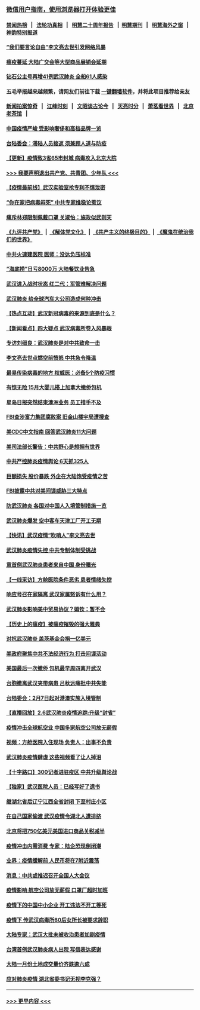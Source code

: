 ### [微信用户指南，使用浏览器打开体验更佳](https://github.com/gfw-breaker/banned-news1/blob/master/indexes/wechat-guide.md?t=0)
#### [禁闻热榜](热点新闻.md?t=0)  &nbsp;&nbsp;|&nbsp;&nbsp; [法轮功真相](https://github.com/gfw-breaker/truth/blob/master/README.md?t=0) &nbsp;&nbsp;|&nbsp;&nbsp; [明慧二十周年报告](https://github.com/gfw-breaker/mh-reports/blob/master/README.md?t=0) &nbsp;&nbsp;|&nbsp;&nbsp;[明慧期刊](https://github.com/gfw-breaker/mh-qikan) &nbsp;&nbsp;|&nbsp;&nbsp; [明慧海外之窗](https://github.com/gfw-breaker/mh-news/blob/master/README.md?t=0) &nbsp;&nbsp;|&nbsp;&nbsp; [神韵特别报道](https://github.com/gfw-breaker/mh-news/blob/master/shenyun.md?t=0)
#### [“我们要言论自由”李文亮去世引发网络风暴](../pages/nsc413/n11850484.md?t=02071233) 
#### [瘟疫蔓延 大陆广交会等大型商品展销会延期](../pages/nsc413/n11850521.md?t=02071233) 
#### [钻石公主号再增41例武汉肺炎 全船61人感染](../pages/nsc413/n11850401.md?t=02071233) 
#### 五毛举报越来越频繁，请网友们前往下载 [一键翻墙软件](https://github.com/gfw-breaker/ssr-accounts)，并将此项目推荐给亲友
#### [新闻拍案惊奇](https://github.com/gfw-breaker/banned-news1/blob/master/pages/link4.md) &nbsp;&nbsp;|&nbsp;&nbsp; [江峰时刻](https://github.com/gfw-breaker/banned-news1/blob/master/pages/link4.md) &nbsp;&nbsp;|&nbsp;&nbsp; [文昭谈古论今](https://github.com/gfw-breaker/banned-news1/blob/master/pages/link4.md) &nbsp;&nbsp;|&nbsp;&nbsp; [天亮时分](https://github.com/gfw-breaker/banned-news1/blob/master/pages/link4.md) &nbsp;&nbsp;|&nbsp;&nbsp; [萧茗看世界](https://github.com/gfw-breaker/banned-news1/blob/master/pages/link4.md) &nbsp;&nbsp;|&nbsp;&nbsp; [北京老茶馆](https://github.com/gfw-breaker/banned-news1/blob/master/pages/link4.md) &nbsp;&nbsp;|&nbsp;&nbsp; 
#### [中国疫情严峻 受影响奢侈和高档品牌一览](../pages/nsc413/n11850319.md?t=02071233) 
#### [台陆委会：滞陆人员接返 须兼顾人道与防疫](../pages/nsc413/n11850414.md?t=02071233) 
#### [【更新】疫情致3省65市封城 病毒攻入北京大院](../pages/nsc413/n11801312.md?t=02071233) 
#### [>>> 我要声明退出共产党、共青团、少年队 <<<](https://github.com/begood0513/goodnews/blob/master/quit/letter.md) 
#### [【疫情最前线】武汉实验室抢专利不慎泄密](../pages/nsc413/n11850310.md?t=02071233) 
#### [“你在家把病毒闷死” 中共专家维稳论惹议](../pages/nsc413/n11850048.md?t=02071233) 
#### [痛斥林郑限制佩戴口罩 关淑怡：施政似武则天](../pages/nsc413/n11849645.md?t=02071233) 
#### [《九评共产党》](https://github.com/begood0513/9ping.md/blob/master/README.md) &nbsp;|&nbsp; [《解体党文化》](../../../../jtdwh.md/blob/master/README.md)  &nbsp;|&nbsp; [《共产主义的终极目的》](../../../../gczydzjmd.md/blob/master/README.md) &nbsp;|&nbsp; [《魔鬼在统治我们的世界》](../../../../mgztzwmdsj.md/blob/master/README.md) 
#### [中共火速建医院 医师：没达负压标准](../pages/nsc413/n11848938.md?t=02071233) 
#### [“海底捞”日亏8000万 大陆餐饮业告急](../pages/nsc413/n11850010.md?t=02071233) 
#### [武汉进入战时状态 红二代：军管难解决问题](../pages/nsc413/n11849976.md?t=02071233) 
#### [武汉肺炎 给全球汽车大公司造成何种冲击](../pages/nsc413/n11850056.md?t=02071233) 
#### [【热点互动】武汉新冠病毒的来源到底是什么？](../pages/nsc413/n11849749.md?t=02071233) 
#### [【新闻看点】四大疑点 武汉病毒所卷入风暴眼](../pages/nsc413/n11849608.md?t=02071233) 
#### [专访刘细良：武汉肺炎是对中共致命一击](../pages/nsc413/n11849934.md?t=02071233) 
#### [李文亮去世点燃空前愤怒 中共急令降温](../pages/nsc413/n11849864.md?t=02071233) 
#### [最易传染病毒的地方 权威医：必备5个防疫习惯](../pages/nsc413/n11849662.md?t=02071233) 
#### [有惊无险 15月大婴儿搭上加拿大撤侨包机](../pages/nsc413/n11849698.md?t=02071233) 
#### [星岛日报突然结束澳洲业务 员工措手不及](../pages/nsc413/n11849722.md?t=02071233) 
#### [FBI查涉富力集团腐败案 旧金山楼宇局遭搜查](../pages/nsc413/n11848419.md?t=02071233) 
#### [美CDC中文指南 回答武汉肺炎11大问题](../pages/nsc413/n11849703.md?t=02071233) 
#### [美司法部长警告：中共野心是想拥有世界](../pages/nsc413/n11849769.md?t=02071233) 
#### [中共严控肺炎疫情舆论 6天抓325人](../pages/nsc413/n11849529.md?t=02071233) 
#### [巨额损失 股价暴跌 外企在大陆饱受疫情之苦](../pages/nsc413/n11849651.md?t=02071233) 
#### [FBI披露中共对美间谍威胁三大特点](../pages/nsc413/n11849700.md?t=02071233) 
#### [防武汉肺炎 各国对中国人入境管制措施一览](../pages/nsc413/n11838726.md?t=02071233) 
#### [武汉肺炎爆发 空中客车天津工厂开工无期](../pages/nsc413/n11849634.md?t=02071233) 
#### [【快讯】武汉疫情“吹哨人”李文亮去世](../pages/nsc413/n11849459.md?t=02071233) 
#### [武汉肺炎疫情失控 中共专制体制受挑战](../pages/nsc413/n11849457.md?t=02071233) 
#### [意首例武汉肺炎患者来自中国 身份曝光](../pages/nsc413/n11849454.md?t=02071233) 
#### [【一线采访】方舱医院条件恶劣 患者情绪失控](../pages/nsc413/n11848910.md?t=02071233) 
#### [响应号召在家隔离 武汉家属怒诉有什么用？](../pages/nsc413/n11849412.md?t=02071233) 
#### [武汉肺炎影响美中贸易协议？姆钦：暂不会](../pages/nsc413/n11849497.md?t=02071233) 
#### [【历史上的瘟疫】被瘟疫摧毁的强大雅典](../pages/nsc413/n11849036.md?t=02071233) 
#### [对抗武汉肺炎 盖茨基金会捐一亿美元](../pages/nsc413/n11848953.md?t=02071233) 
#### [美政府聚焦中共不法经济行为 打击间谍活动](../pages/nsc413/n11849322.md?t=02071233) 
#### [美国最后一次撤侨 包机最早周四离开武汉](../pages/nsc413/n11849395.md?t=02071233) 
#### [台胞撤离武汉夹带病患 吕秋远痛批中共失能](../pages/nsc413/n11849153.md?t=02071233) 
#### [台陆委会：2月7日起对港澳实施入境管制](../pages/nsc413/n11848681.md?t=02071233) 
#### [【直播回放】2.6武汉肺炎疫情追踪:升级“封省”](../pages/nsc413/n11848948.md?t=02071233) 
#### [疫情冲击全球航空业 中国多家航空公司放无薪假](../pages/nsc413/n11849188.md?t=02071233) 
#### [视频：方舱医院入住现场 负责人：出事不负责](../pages/nsc413/n11845312.md?t=02071233) 
#### [武汉肺炎疫情肆虐 这些视频看了让人掉泪](../pages/nsc413/n11848904.md?t=02071233) 
#### [【十字路口】300记者进驻疫区 中共升级舆论战](../pages/nsc413/n11847578.md?t=02071233) 
#### [【独家】武汉医院人员：已经写好了遗书](../pages/nsc413/n11848942.md?t=02071233) 
#### [继湖北省后辽宁江西全省封闭 下至村庄小区](../pages/nsc413/n11848814.md?t=02071233) 
#### [在自己国家偷渡 武汉疫情令湖北人遭排挤](../pages/nsc413/n11848737.md?t=02071233) 
#### [北京将把750亿美元美国进口商品关税减半](../pages/nsc413/n11848896.md?t=02071233) 
#### [疫情冲击内需消费 专家：陆企恐现倒闭潮](../pages/nsc413/n11849265.md?t=02071233) 
#### [业界：疫情缓解前 人民币将在7附近震荡](../pages/nsc413/n11848445.md?t=02071233) 
#### [消息：中共或推迟召开全国人大会议](../pages/nsc413/n11848698.md?t=02071233) 
#### [疫情影响 航空公司放无薪假 口罩厂超时加班](../pages/nsc413/n11848173.md?t=02071233) 
#### [疫情下的中国中小企业 开工违法不开工等死](../pages/nsc413/n11848520.md?t=02071233) 
#### [疫情下 传武汉病毒所80后女所长被要求辞职](../pages/nsc413/n11842494.md?t=02071233) 
#### [大陆专家：武汉大批未被收治患者加剧疫情](../pages/nsc413/n11848163.md?t=02071233) 
#### [台湾首例武汉肺炎病人出院 写信表达感谢](../pages/nsc413/n11848408.md?t=02071233) 
#### [大陆一月份土地成交量价齐跌逾六成](../pages/nsc413/n11847770.md?t=02071233) 
#### [应对肺炎疫情 湖北省委书记无视李克强？](../pages/nsc413/n11848018.md?t=02071233) 

----
#### [ >>> 更早内容 <<< ](../indexes/nsc413-earlier.md)
